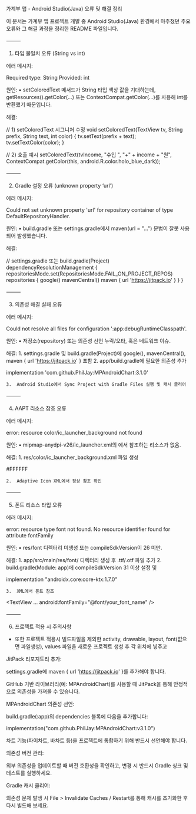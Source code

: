 가계부 앱 - Android Studio(Java) 오류 및 해결 정리

이 문서는 가계부 앱 프로젝트 개발 중 Android Studio(Java) 환경에서 마주쳤던 주요 오류와 그 해결 과정을 정리한 README 파일입니다.

⸻

1. 타입 불일치 오류 (String vs int)

에러 메시지:

Required type: String
Provided:    int

원인:
	•	setColoredText 메서드가 String 타입 색상 값을 기대하는데, getResources().getColor(...) 또는 ContextCompat.getColor(...)를 사용해 int를 반환했기 때문입니다.

해결:

// 1) setColoredText 시그니처 수정
void setColoredText(TextView tv, String prefix, String text, int color) {
    tv.setText(prefix + text);
    tv.setTextColor(color);
}

// 2) 호출 예시
setColoredText(tvIncome,
               "수입  ",
               "+" + income + "원",
               ContextCompat.getColor(this, android.R.color.holo_blue_dark));


⸻

2. Gradle 설정 오류 (unknown property ‘url’)

에러 메시지:

Could not set unknown property 'url'
for repository container of type DefaultRepositoryHandler.

원인:
	•	build.gradle 또는 settings.gradle에서 maven(url = "...") 문법이 잘못 사용되어 발생했습니다.

해결:

// settings.gradle 또는 build.gradle(Project)
dependencyResolutionManagement {
  repositoriesMode.set(RepositoriesMode.FAIL_ON_PROJECT_REPOS)
  repositories {
    google()
    mavenCentral()
    maven { url 'https://jitpack.io' }
  }
}


⸻

3. 의존성 해결 실패 오류

에러 메시지:

Could not resolve all files for configuration ':app:debugRuntimeClasspath'.

원인:
	•	저장소(repository) 또는 의존성 선언 누락/오타, 혹은 네트워크 이슈.

해결:
	1.	settings.gradle 및 build.gradle(Project)에 google(), mavenCentral(), maven { url 'https://jitpack.io' } 포함
	2.	app/build.gradle에 필요한 의존성 추가

implementation 'com.github.PhilJay:MPAndroidChart:3.1.0'


	3.	Android Studio에서 Sync Project with Gradle Files 실행 및 캐시 클리어

⸻

4. AAPT 리소스 참조 오류

에러 메시지:

error: resource color/ic_launcher_background not found

원인:
	•	mipmap-anydpi-v26/ic_launcher.xml의 <background android:drawable="@color/ic_launcher_background"/>에서 참조하는 리소스가 없음.

해결:
	1.	res/color/ic_launcher_background.xml 파일 생성

<?xml version="1.0" encoding="utf-8"?>
<color name="ic_launcher_background">#FFFFFF</color>


	2.	Adaptive Icon XML에서 정상 참조 확인

⸻

5. 폰트 리소스 타입 오류

에러 메시지:

error: resource type font not found.
No resource identifier found for attribute fontFamily

원인:
	•	res/font 디렉터리 미생성 또는 compileSdkVersion이 26 미만.

해결:
	1.	app/src/main/res/font/ 디렉터리 생성 후 .ttf/.otf 파일 추가
	2.	build.gradle(Module: app)에 compileSdkVersion 31 이상 설정 및

implementation "androidx.core:core-ktx:1.7.0"


	3.	XML에서 폰트 참조

<TextView
    ...
    android:fontFamily="@font/your_font_name" />



⸻

6. 프로젝트 적용 시 주의사항

- 또한 프로젝트 적용시 빌드파일을 제외한 activity, drawable, layout, font(없으면 파일생성), values 파일을 새로운 프로젝트 생성 후 각 위치에 넣주고

JitPack 리포지토리 추가:

settings.gradle에 maven { url 'https://jitpack.io' }를 추가해야 합니다.

GitHub 기반 라이브러리(예: MPAndroidChart)를 사용할 때 JitPack을 통해 안정적으로 의존성을 가져올 수 있습니다.

MPAndroidChart 의존성 선언:

build.gradle(:app)의 dependencies 블록에 다음을 추가합니다:

implementation("com.github.PhilJay:MPAndroidChart:v3.1.0")

차트 기능(파이차트, 바차트 등)을 프로젝트에 통합하기 위해 반드시 선언해야 합니다.

의존성 버전 관리:

외부 의존성을 업데이트할 때 버전 호환성을 확인하고, 변경 시 반드시 Gradle 싱크 및 테스트를 실행하세요.

Gradle 캐시 클리어:

의존성 문제 발생 시 File > Invalidate Caches / Restart를 통해 캐시를 초기화한 후 다시 빌드해 보세요.

